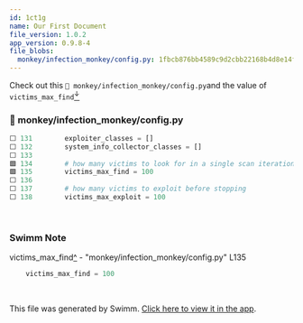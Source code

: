 ```yaml
---
id: 1ct1g
name: Our First Document
file_version: 1.0.2
app_version: 0.9.8-4
file_blobs:
  monkey/infection_monkey/config.py: 1fbcb876bb4589c9d2cbb22168b4d8e14f7177cc
---
```


Check out this `📄 monkey/infection_monkey/config.py`and the value of `victims_max_find`[<sup id="Z9sEYN">↓</sup>](#f-Z9sEYN)
<!-- NOTE-swimm-snippet: the lines below link your snippet to Swimm -->
### 📄 monkey/infection_monkey/config.py
```python
⬜ 131        exploiter_classes = []
⬜ 132        system_info_collector_classes = []
⬜ 133    
🟩 134        # how many victims to look for in a single scan iteration
🟩 135        victims_max_find = 100
⬜ 136    
⬜ 137        # how many victims to exploit before stopping
⬜ 138        victims_max_exploit = 100
```

<br/>

<!-- THIS IS AN AUTOGENERATED SECTION. DO NOT EDIT THIS SECTION DIRECTLY -->
### Swimm Note

<span id="f-Z9sEYN">victims_max_find</span>[^](#Z9sEYN) - "monkey/infection_monkey/config.py" L135
```python
    victims_max_find = 100
```

<br/>

This file was generated by Swimm. [Click here to view it in the app](https://app.swimm.io/repos/Z2l0aHViJTNBJTNBYmFja2VuZC1zd2ltbSUzQSUzQXJpY2FyZG9sb3Blemc=/docs/1ct1g).